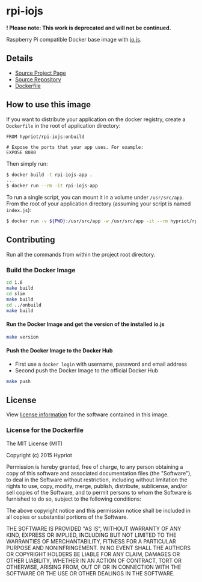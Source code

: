# rpi-iojs

**! Please note: This work is deprecated and will not be continued.**

Raspberry Pi compatible Docker base image with [io.js](https://iojs.org).

## Details
- [Source Project Page](https://github.com/hypriot)
- [Source Repository](https://github.com/hypriot/rpi-iojs)
- [Dockerfile](https://github.com/hypriot/rpi-iojs/blob/master/Dockerfile)

## How to use this image

If you want to distribute your application on the docker registry, create a `Dockerfile` in the root of application directory:

```
FROM hypriot/rpi-iojs:onbuild

# Expose the ports that your app uses. For example:
EXPOSE 8080
```

Then simply run:

```bash
$ docker build -t rpi-iojs-app .
...
$ docker run --rm -it rpi-iojs-app
```

To run a single script, you can mount it in a volume under `/usr/src/app`. From the root of your application directory (assuming your script is named `index.js`):

```bash
$ docker run -v ${PWD}:/usr/src/app -w /usr/src/app -it --rm hypriot/rpi-iojs iojs index.js
```

## Contributing

Run all the commands from within the project root directory.

### Build the Docker Image
```bash
cd 1.6
make build
cd slim
make build
cd ../onbuild
make build
```

#### Run the Docker Image and get the version of the installed io.js
```bash
make version
```

#### Push the Docker Image to the Docker Hub
* First use a `docker login` with username, password and email address
* Second push the Docker Image to the official Docker Hub

```bash
make push
```

## License

View [license information](https://github.com/iojs/io.js/blob/master/LICENSE) for the software contained in this image.

### License for the Dockerfile

The MIT License (MIT)

Copyright (c) 2015 Hypriot

Permission is hereby granted, free of charge, to any person obtaining a copy
of this software and associated documentation files (the "Software"), to deal
in the Software without restriction, including without limitation the rights
to use, copy, modify, merge, publish, distribute, sublicense, and/or sell
copies of the Software, and to permit persons to whom the Software is
furnished to do so, subject to the following conditions:

The above copyright notice and this permission notice shall be included in all
copies or substantial portions of the Software.

THE SOFTWARE IS PROVIDED "AS IS", WITHOUT WARRANTY OF ANY KIND, EXPRESS OR
IMPLIED, INCLUDING BUT NOT LIMITED TO THE WARRANTIES OF MERCHANTABILITY,
FITNESS FOR A PARTICULAR PURPOSE AND NONINFRINGEMENT. IN NO EVENT SHALL THE
AUTHORS OR COPYRIGHT HOLDERS BE LIABLE FOR ANY CLAIM, DAMAGES OR OTHER
LIABILITY, WHETHER IN AN ACTION OF CONTRACT, TORT OR OTHERWISE, ARISING FROM,
OUT OF OR IN CONNECTION WITH THE SOFTWARE OR THE USE OR OTHER DEALINGS IN THE
SOFTWARE.
